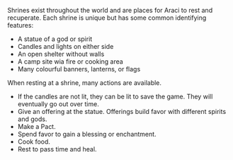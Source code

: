 Shrines exist throughout the world and are places for Araci to rest and recuperate. Each shrine is unique but has some common identifying features:
* A statue of a god or spirit
* Candles and lights on either side
* An open shelter without walls
* A camp site wia fire or cooking area
* Many colourful banners, lanterns, or flags

When resting at a shrine, many actions are available.
* If the candles are not lit, they can be lit to save the game. They will eventually go out over time.
* Give an offering at the statue. Offerings build favor with different spirits and gods.
* Make a Pact. 
* Spend favor to gain a blessing or enchantment.
* Cook food.
* Rest to pass time and heal.